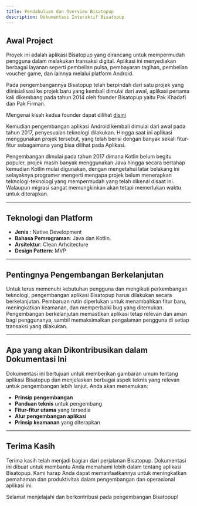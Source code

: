 ```yaml
---
title: Pendahuluan dan Overview Bisatopup
description: Dokumentasi Interaktif Bisatopup
---
```


## **Awal Project**
   Proyek ini adalah aplikasi Bisatopup yang dirancang untuk mempermudah pengguna dalam melakukan transaksi digital. Aplikasi ini menyediakan berbagai layanan seperti pembelian pulsa, pembayaran tagihan, pembelian voucher game, dan lainnya melalui platform Android. 

   Pada pengembangannya Bisatopup telah berpindah dari satu projek yang diinisialisasi ke projek baru yang kembali dimulai dari awal, aplikasi pertama kali dikembang pada tahun 2014 oleh founder Bisatopup yaitu Pak Khadafi dan Pak Firman. 

   Mengenai kisah kedua founder dapat dilihat [disini](https://youtu.be/QhNBOHFR2dc?si=9DwhYEjtrCM441N6)

   Kemudian pengembangan aplikasi Android kembali dimulai dari awal pada tahun 2017, penyesuaian teknologi dilakukan. 
   Hingga saat ini aplikasi menggunakan projek tersebut, yang telah berisi dengan banyak sekali fitur-fitur sebagaimana yang bisa dilihat pada Aplikasi. 

   Pengembangan dimulai pada tahun 2017 dimana Kotlin belum begitu populer, projek masih banyak menggunakan Java hingga secara bertahap kemudian Kotlin mulai digunakan, dengan mengetahui latar belakang ini selayaknya programer mengerti mengapa projek belum menerapkan teknologi-teknologi yang mempermudah yang telah dikenal disaat ini. Walaupun migrasi sangat memungkinkan akan tetapi memerlukan waktu untuk diterapkan. 

---

## **Teknologi dan Platform**
   - **Jenis** : Native Development
   - **Bahasa Pemrograman**: Java dan Kotlin.
   - **Arsitektur**: Clean Arhcitecture
   - **Design Pattern**: MVP

---

## **Pentingnya Pengembangan Berkelanjutan**
   Untuk terus memenuhi kebutuhan pengguna dan mengikuti perkembangan teknologi, pengembangan aplikasi Bisatopup harus dilakukan secara berkelanjutan. Pembaruan rutin diperlukan untuk menambahkan fitur baru, meningkatkan keamanan, dan memperbaiki bug yang ditemukan.
   Pengembangan berkelanjutan memastikan aplikasi tetap relevan dan aman bagi penggunanya, sambil memaksimalkan pengalaman pengguna di setiap transaksi yang dilakukan.

---

## **Apa yang akan Dikontribusikan dalam Dokumentasi Ini**
   Dokumentasi ini bertujuan untuk memberikan gambaran umum tentang aplikasi Bisatopup dan menjelaskan berbagai aspek teknis yang relevan untuk pengembangan lebih lanjut. Anda akan menemukan:
   - **Prinsip pengembangan** 
   - **Panduan teknis** untuk pengembang
   - **Fitur-fitur utama** yang tersedia
   - **Alur pengembangan aplikasi**
   - **Prinsip keamanan** yang diterapkan
---

## **Terima Kasih**
   Terima kasih telah menjadi bagian dari perjalanan Bisatopup. Dokumentasi ini dibuat untuk membantu Anda memahami lebih dalam tentang aplikasi Bisatopup. Kami harap Anda dapat memanfaatkannya untuk meningkatkan pemahaman dan produktivitas dalam pengembangan dan operasional aplikasi ini.

   Selamat menjelajahi dan berkontribusi pada pengembangan Bisatopup!

